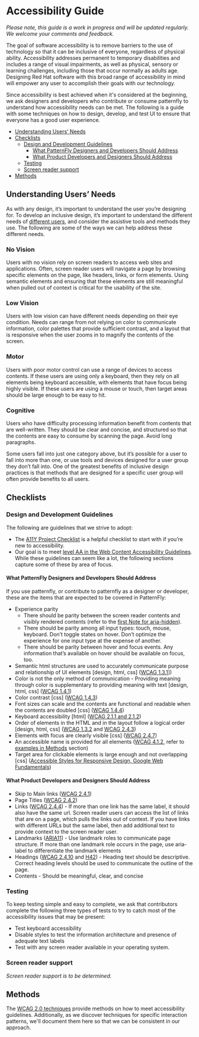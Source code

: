 # Accessibility Guide

*Please note, this guide is a work in progress and will be updated regularly. We welcome your comments and feedback.*

The goal of software accessibility is to remove barriers to the use of technology so that it can be inclusive of everyone, regardless of physical ability. Accessibility addresses permanent to temporary disabilities and includes a range of visual impairments, as well as physical, sensory or learning challenges, including those that occur normally as adults age. Designing Red Hat software with this broad range of accessibility in mind will empower any user to accomplish their goals with our technology.

Since accessibility is best achieved when it's considered at the beginning, we ask designers and developers who contribute or consume patternfly to understand how accessibility needs can be met. The following is a guide with some techniques on how to design, develop, and test UI to ensure that everyone has a good user experience.

- [Understanding Users’ Needs](#understanding-users-needs)
- [Checklists](#checklists)
  - [Design and Development Guidelines](#design-and-development-guidelines)
      - [What PatternFly Designers and Developers Should Address](#what-patternfly-designers-and-developers-should-address)
      - [What Product Developers and Designers Should Address](#what-product-developers-and-designers-should-address)
  - [Testing](#testing)
  - [Screen reader support](#screen-reader-support)
- [Methods](#methods)

## Understanding Users’ Needs

As with any design, it’s important to understand the user you’re designing for. To develop an inclusive design, it’s important to understand the different needs of [different users](https://a11yproject.com/posts/myth-accessibility-is-blind-people/), and consider the assistive tools and methods they use. The following are some of the ways we can help address these different needs.

### No Vision

Users with no vision rely on screen readers to access web sites and applications. Often, screen reader users will navigate a page by browsing specific elements on the page, like headers, links, or form elements. Using semantic elements and ensuring that these elements are still meaningful when pulled out of context is critical for the usability of the site.

### Low Vision

Users with low vision can have different needs depending on their eye condition. Needs can range from not relying on color to communicate information, color palettes that provide sufficient contrast, and a layout that is responsive when the user zooms in to magnify the contents of the screen.

### Motor

Users with poor motor control can use a range of devices to access contents. If these users are using only a keyboard, then they rely on all elements being keyboard accessible, with elements that have focus being highly visible. If these users are using a mouse or touch, then target areas should be large enough to be easy to hit.

### Cognitive

Users who have difficulty processing information benefit from contents that are well-written. They should be clear and concise, and structured so that the contents are easy to consume by scanning the page. Avoid long paragraphs.

Some users fall into just one category above, but it’s possible for a user to fall into more than one, or use tools and devices designed for a user group they don’t fall into. One of the greatest benefits of inclusive design practices is that methods that are designed for a specific user group will often provide benefits to all users.


## Checklists
### Design and Development Guidelines
The following are guidelines that we strive to adopt:
- The [A11Y Project Checklist](https://a11yproject.com/checklist) is a helpful checklist to start with if you’re new to accessibility.
- Our goal is to meet [level AA in the Web Content Accessibility Guidelines](https://www.w3.org/WAI/WCAG20/quickref/?currentsidebar=%23col_customize&levels=aaa&technologies=smil%2Cpdf%2Cflash%2Csl). While these guidelines can seem like a lot, the following sections capture some of these by area of focus.

#### What PatternFly Designers and Developers Should Address

If you use patternfly, or contribute to patternfly as a designer or developer, these are the items that are expected to be covered in  PatternFly:

- Experience parity
  - There should be parity between the screen reader contents and visibly rendered contents (refer to the [first Note for aria-hidden](https://www.w3.org/TR/wai-aria/#aria-hidden)).
  - There should be parity among all input types: touch, mouse, keyboard. Don’t toggle states on hover. Don’t optimize the experience for one input type at the expense of another.
  - There should be parity between hover and focus events. Any information that’s available on hover should be available on focus, too.
- Semantic html structures are used to accurately communicate purpose and relationship of UI elements [design, html, css] ([WCAG 1.3.1](https://www.w3.org/WAI/WCAG20/quickref/?currentsidebar=%23col_customize&showtechniques=131#qr-content-structure-separation-programmatic)])
- Color is not the only method of communication - Providing meaning through color is supplementary to providing meaning with text [design, html, css] ([WCAG 1.4.1](https://www.w3.org/WAI/WCAG20/quickref/?currentsidebar=%23col_customize#qr-visual-audio-contrast-without-color))
- Color contrast [css] ([WCAG 1.4.3](https://www.w3.org/WAI/WCAG20/quickref/?currentsidebar=%23col_customize#qr-visual-audio-contrast-without-color))
- Font sizes can scale and the contents are functional and readable when the contents are doubled [css] ([WCAG 1.4.4](https://www.w3.org/WAI/WCAG20/quickref/?currentsidebar=%23col_customize#qr-visual-audio-contrast-scale))
- Keyboard accessibility [html] ([WCAG 2.1.1 and 2.1.2](https://www.w3.org/WAI/WCAG20/quickref/?currentsidebar=%23col_customize#keyboard-operation))
- Order of elements in the HTML and in the layout follow a logical order [design, html, css] ([WCAG 1.3.2](https://www.w3.org/WAI/WCAG20/quickref/?currentsidebar=%23col_customize#qr-content-structure-separation-sequence) and [WCAG 2.4.3](https://www.w3.org/WAI/WCAG20/quickref/?currentsidebar=%23col_customize#qr-navigation-mechanisms-focus-order))
- Elements with focus are clearly visible [css] ([WCAG 2.4.7](https://www.w3.org/WAI/WCAG20/quickref/?currentsidebar=%23col_customize#qr-navigation-mechanisms-focus-visible))
- An accessible name is provided for all elements ([WCAG 4.1.2](https://www.w3.org/WAI/WCAG20/quickref/?currentsidebar=%23col_customize&showtechniques=412#qr-ensure-compat-rsv), refer to [examples in Methods](#text-labels-and-accessible-names) section)
- Target area for clickable elements is large enough and not overlapping [css] ([Accessible Styles for Responsive Design, Google Web Fundamentals](https://developers.google.com/web/fundamentals/accessibility/accessible-styles#multi-device_responsive_design))

#### What Product Developers and Designers Should Address

- Skip to Main links ([WCAG 2.4.1](https://www.w3.org/WAI/WCAG20/quickref/?currentsidebar=%23col_customize#qr-navigation-mechanisms-skip))
- Page Titles ([WCAG 2.4.2](https://www.w3.org/WAI/WCAG20/quickref/?currentsidebar=%23col_customize#qr-navigation-mechanisms-title))
- Links ([WCAG 2.4.4](https://www.w3.org/WAI/WCAG20/quickref/?currentsidebar=%23col_customize#qr-navigation-mechanisms-headings)) - If more than one link has the same label, it should also have the same url. Screen reader users can access the list of links that are on a page, which pulls the links out of context. If you have links with different URLs but the same label, then add additional text to provide context to the screen reader user.
- Landmarks ([ARIA11](https://www.w3.org/TR/WCAG20-TECHS/ARIA11.html)) - Use landmark roles to communicate page structure. If more than one landmark role occurs in the page, use aria-label to differentiate the landmark elements
- Headings ([WCAG 2.4.10](https://www.w3.org/WAI/WCAG20/quickref/?currentsidebar=%23col_customize#qr-navigation-mechanisms-title) and [H42](https://www.w3.org/TR/WCAG20-TECHS/H42.html)) - Heading text should be descriptive. Correct heading levels should be used to communicate the outline of the page.
- Contents - Should be meaningful, clear, and concise


### Testing
To keep testing simple and easy to complete, we ask that contributors complete the following three types of tests to try to catch most of the accessibility issues that may be present:
- Test keyboard accessibility
- Disable styles to test the information architecture and presence of adequate text labels
- Test with any screen reader available in your operating system.

### Screen reader support
*Screen reader support is to be determined.*

## Methods

The [WCAG 2.0 techniques](https://www.w3.org/TR/WCAG20-TECHS/Overview.html#contents)   provide methods on how to meet accessibility guidelines. Additionally, as we discover techniques for specific interaction patterns, we'll document them here so that we can be consistent in our approach.
